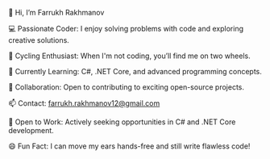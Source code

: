 👋 Hi, I’m Farrukh Rakhmanov 

💻 Passionate Coder: I enjoy solving problems with code and exploring creative solutions.

🚴 Cycling Enthusiast: When I'm not coding, you’ll find me on two wheels.

🌱 Currently Learning: C#, .NET Core, and advanced programming concepts.

🤝 Collaboration: Open to contributing to exciting open-source projects.

📫 Contact: farrukh.rakhmanov12@gmail.com

🌟 Open to Work: Actively seeking opportunities in C# and .NET Core development.

😄 Fun Fact: I can move my ears hands-free and still write flawless code!

<!---
FarrukhRakhmanov/FarrukhRakhmanov is a ✨ special ✨ repository because its `README.md` (this file) appears on your GitHub profile.
You can click the Preview link to take a look at your changes.
--->
